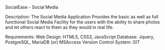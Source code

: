 SocialEase - Social Media

Description:
The Social Media Application Provides the basic as well as full functional Social Media Facility for the users with the ability to share photos and let others react to them as they would in real life.

Requirements:
Web Design: HTML5, CSS3, JavaScript
Database: Jquery, PostgreSQL, MariaDB (or) MSAccess
Version Control System: GIT